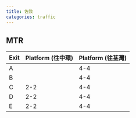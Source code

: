```yaml
---
title: 佐敦
categories: traffic
---
```

## MTR

| Exit | Platform (往中環) | Platform (往荃灣) |
| ---- | -------------- | -------------- |
| A    |                | 4-4               |
| B    |                | 4-4               |
| C    | 2-2            | 4-4               |
| D    | 2-2            | 4-4               |
| E    | 2-2            | 4-4               |
